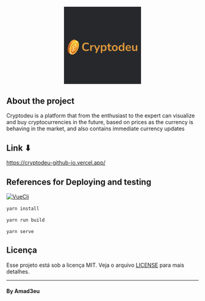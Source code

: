 <p align="center">
  <img alt="" src="src\assets\readme\Amad3eu (2).png" width="40%">
</p>

## About the project

Cryptodeu is a platform that from the enthusiast to the expert can visualize and buy cryptocurrencies in the future, based on prices as the currency is behaving in the market, and also contains immediate currency updates

## Link ⬇

<https://cryptodeu-github-io.vercel.app/>

## References for Deploying and testing

  <a href="https://twitter.com/Amad3eu" target="_blank">
 <img src="https://img.shields.io/badge/-Vue%20Deploy%20Docs-05122A?style=flat&logo=vue.js" alt="VueCli">
</a>
</p>

```
yarn install
```

```
yarn run build
```

```
yarn serve
```

## Licença

Esse projeto está sob a licença MIT. Veja o arquivo [LICENSE](LICENSE) para mais detalhes.

---

#### By Amad3eu

